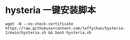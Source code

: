 # hysteria 一键安装脚本

```shell
wget -N --no-check-certificate https://raw.githubusercontent.com/taffychan/hysteria-2/main/hysteria.sh && bash hysteria.sh
```
